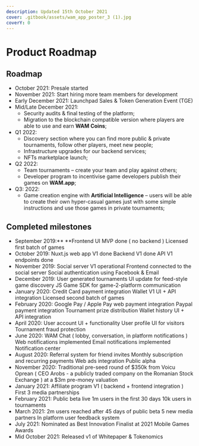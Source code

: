 ```yaml
---
description: Updated 15th October 2021
cover: .gitbook/assets/wam_app_poster_3 (1).jpg
coverY: 0
---
```


# Product Roadmap

## Roadmap

* October 2021: Presale started
* November 2021: Start hiring more team members for development
* Early December 2021: Launchpad Sales & Token Generation Event (TGE)
* Mid/Late December 2021:&#x20;
  * Security audits & final testing of the platform;
  * Migration to the blockchain compatible version where players are able to use and earn **WAM Coins**;
* Q1 2022:
  * Discovery section where you can find more public & private tournaments, follow other players,  meet new people;
  * Infrastructure upgrades for our backend services;
  * NFTs marketplace launch;
* Q2 2022:&#x20;
  * Team tournaments – create your team and play against others;
  * Developer program to incentivise game developers publish their games on **WAM.app**;
* Q3: 2022:&#x20;
  * Game creation engine with **Artificial Intelligence** – users will be able to create their own hyper-casual games just with some simple instructions and use those games in private tournaments;

## **Completed milestones**

* September 2019:** **Frontend UI MVP done ( no backend ) Licensed first batch of games
* October 2019: Nuxt.js web app V1 done Backend V1 done API V1 endpoints done
* November 2019: Social server V1 operational Frontend connected to the social server Social authentication using Facebook & Email
* December 2019: User generated tournaments UI update for feed-style game discovery JS Game SDK for game-2-platform communication
* January 2020: Credit Card payment integration Wallet V1 UI + API integration Licensed second batch of games
* February 2020: Google Pay / Apple Pay web payment integration Paypal payment integration Tournament prize distribution Wallet history UI + API integration
* April 2020: User account UI + functionality User profile UI for visitors Tournament fraud protection
* June 2020: WAM Chat ( lobby, conversation, in platform notifications ) Web notifications implemented Email notifications implemented Notification center
* August 2020: Referral system for friend invites Monthly subscription and recurring payments Web ads integration Public alpha
* November 2020: Traditional pre-seed round of $350k from Voicu Oprean ( CEO Arobs - a publicly traded company on the Romanian Stock Exchange ) at a $3m pre-money valuation
* January 2021: Affiliate program V1 ( backend + frontend integration ) First 3 media partnerships
* February 2021: Public beta live 1m users in the first 30 days 10k users in tournaments
* March 2021: 2m users reached after 45 days of public beta 5 new media partners In platform user feedback system
* July 2021: Nominated as Best Innovation Finalist at 2021 Mobile Games Awards
* Mid October 2021: Released v1 of Whitepaper & Tokenomics
